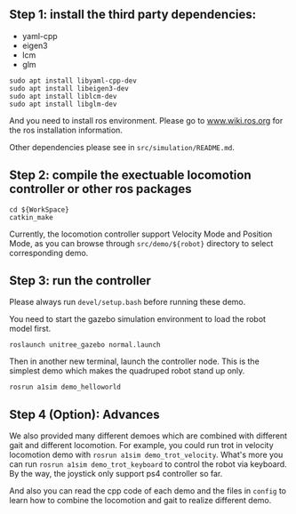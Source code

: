 ## Step 1: install the third party dependencies:

* yaml-cpp
* eigen3
* lcm
* glm

```
sudo apt install libyaml-cpp-dev
sudo apt install libeigen3-dev
sudo apt install liblcm-dev
sudo apt install libglm-dev
```

And you need to install ros environment. Please go to www.wiki.ros.org for the ros installation information.

Other dependencies please see in `src/simulation/README.md`.

## Step 2: compile the exectuable locomotion controller or other ros packages

```
cd ${WorkSpace}
catkin_make
```

Currently, the locomotion controller support Velocity Mode and Position Mode, as you can browse through `src/demo/${robot}` directory to select corresponding demo.

## Step 3: run the controller

Please always run `devel/setup.bash` before running these demo.

You need to start the gazebo simulation environment to load the robot model first.

```
roslaunch unitree_gazebo normal.launch
```

Then in another new terminal, launch the controller node. This is the simplest demo which makes the quadruped robot stand up only.

```
rosrun a1sim demo_helloworld
```

## Step 4 (Option): Advances

We also provided many different demoes which are combined with different gait and different locomotion. For example, you could run trot in velocity locomotion demo with `rosrun a1sim demo_trot_velocity`. What's more you can run `rosrun a1sim demo_trot_keyboard` to control the robot via keyboard. By the way, the joystick only support ps4 controller so far.

And also you can read the cpp code of  each demo and the files in `config` to learn how to combine the locomotion and gait to realize different demo.
